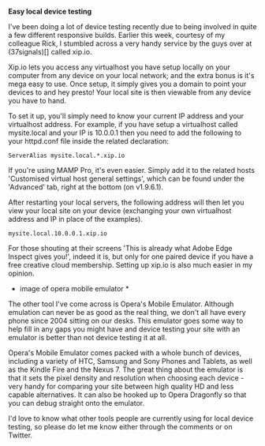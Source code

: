 **Easy local device testing**

I've been doing a lot of device testing recently due to being involved in quite a few different responsive builds. Earlier this week, courtesy of my colleague Rick, I stumbled across a very handy service by the guys over at (37signals)[] called xip.io.

Xip.io lets you access any virtualhost you have setup locally on your computer from any device on your local network; and the extra bonus is it's mega easy to use.  Once setup, it simply gives you a domain to point your devices to and hey presto! Your local site is then viewable from any device you have to hand.

To set it up, you'll simply need to know your current IP address and your virtualhost address.  For example, if you have setup a virtualhost called mysite.local and your IP is 10.0.0.1 then you need to add the following to your httpd.conf file inside the related <VirtualHost> declaration:

	ServerAlias mysite.local.*.xip.io

If you're using MAMP Pro, it's even easier.  Simply add it to the related hosts 'Customised virtual host general settings', which can be found under the 'Advanced' tab, right at the bottom (on v1.9.6.1).

After restarting your local servers, the following address will then let you view your local site on your device (exchanging your own virtualhost address and IP in place of the examples).

	mysite.local.10.0.0.1.xip.io

For those shouting at their screens 'This is already what Adobe Edge Inspect gives you!', indeed it is, but only for one paired device if you have a free creative cloud membership. Setting up xip.io is also much easier in my opinion.

* image of opera mobile emulator *

The other tool I've come across is Opera's Mobile Emulator.  Although emulation can never be as good as the real thing, we don't all have every phone since 2004 sitting on our desks. This emulator goes some way to help fill in any gaps you might have and device testing your site with an emulator is better than not device testing it at all.

Opera's Mobile Emulator comes packed with a whole bunch of devices, including a variety of HTC, Samsung and Sony Phones and Tablets, as well as the Kindle Fire and the Nexus 7.  The great thing about the emulator is that it sets the pixel density and resolution when choosing each device - very handy for comparing your site between high quality HD and less capable alternatives.  It can also be hooked up to Opera Dragonfly so that you can debug straight onto the emulator.

I'd love to know what other tools people are currently using for local device testing, so please do let me know either through the comments or on Twitter.